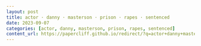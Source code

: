 ```yaml
---
layout: post
title: actor · danny · masterson · prison · rapes · sentenced
date: 2023-09-07
categories: [actor, danny, masterson, prison, rapes, sentenced]
content_url: https://papercliff.github.io/redirect/?q=actor+danny+masterson+prison+rapes+sentenced&tbs=cdr:1,cd_min:9/6/2023,cd_max:9/8/2023
---
```

